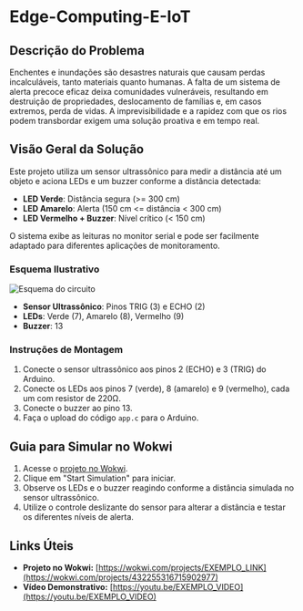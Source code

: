 # Edge-Computing-E-IoT

## Descrição do Problema

Enchentes e inundações são desastres naturais que causam perdas incalculáveis, tanto materiais quanto humanas. A falta de um sistema de alerta precoce eficaz deixa comunidades vulneráveis, resultando em destruição de propriedades, deslocamento de famílias e, em casos extremos, perda de vidas. A imprevisibilidade e a rapidez com que os rios podem transbordar exigem uma solução proativa e em tempo real.

## Visão Geral da Solução

Este projeto utiliza um sensor ultrassônico para medir a distância até um objeto e aciona LEDs e um buzzer conforme a distância detectada:

- **LED Verde**: Distância segura (>= 300 cm)
- **LED Amarelo**: Alerta (150 cm <= distância < 300 cm)
- **LED Vermelho + Buzzer**: Nível crítico (< 150 cm)

O sistema exibe as leituras no monitor serial e pode ser facilmente adaptado para diferentes aplicações de monitoramento.

### Esquema Ilustrativo

![Esquema do circuito](https://imgur.com/a/nVdkPVp)

- **Sensor Ultrassônico**: Pinos TRIG (3) e ECHO (2)
- **LEDs**: Verde (7), Amarelo (8), Vermelho (9)
- **Buzzer**: 13

### Instruções de Montagem

1. Conecte o sensor ultrassônico aos pinos 2 (ECHO) e 3 (TRIG) do Arduino.
2. Conecte os LEDs aos pinos 7 (verde), 8 (amarelo) e 9 (vermelho), cada um com resistor de 220Ω.
3. Conecte o buzzer ao pino 13.
4. Faça o upload do código `app.c` para o Arduino.

## Guia para Simular no Wokwi

1. Acesse o [projeto no Wokwi](https://wokwi.com/projects/432255316715902977).
2. Clique em "Start Simulation" para iniciar.
3. Observe os LEDs e o buzzer reagindo conforme a distância simulada no sensor ultrassônico.
4. Utilize o controle deslizante do sensor para alterar a distância e testar os diferentes níveis de alerta.

## Links Úteis

- **Projeto no Wokwi:** [https://wokwi.com/projects/EXEMPLO_LINK](https://wokwi.com/projects/432255316715902977)
- **Vídeo Demonstrativo:** [https://youtu.be/EXEMPLO_VIDEO](https://youtu.be/EXEMPLO_VIDEO)
